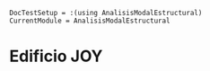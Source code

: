 ```@meta
DocTestSetup = :(using AnalisisModalEstructural)
CurrentModule = AnalisisModalEstructural
```

# Edificio JOY
